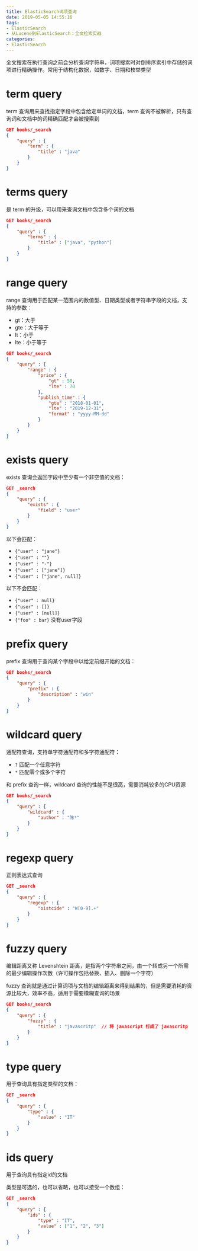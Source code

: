 ```yaml
---
title: ElasticSearch词项查询
date: 2019-05-05 14:55:16
tags:
- ElasticSearch
- 从Lucene到ElasticSearch：全文检索实战
categories:
- ElasticSearch
---
```


全文搜索在执行查询之前会分析查询字符串，词项搜索时对倒排序索引中存储的词项进行精确操作。常用于结构化数据，如数字、日期和枚举类型

# term query

term 查询用来查找指定字段中包含给定单词的文档，term 查询不被解析，只有查询词和文档中的词精确匹配才会被搜索到

```json
GET books/_search
{
    "query" : {
        "term" : {
            "title" : "java"
        }
    }
}
```

# terms query

是 term 的升级，可以用来查询文档中包含多个词的文档

```json
GET books/_search
{
    "query" : {
        "terms" : {
            "title" : ["java", "python"]
        }
    }
}
```

# range query

range 查询用于匹配某一范围内的数值型、日期类型或者字符串字段的文档，支持的参数：
* gt：大于
* gte：大于等于
* lt：小于
* lte：小于等于

```json
GET books/_search
{
    "query" : {
        "range" : {
            "price" : {
                "gt" : 50,
                "lte" : 70
            },
            "publish_time" : {
                "gte" : "2018-01-01",
                "lte" : "2019-12-31",
                "format" : "yyyy-MM-dd"
            }
        }
    }
}
```

# exists query

exists 查询会返回字段中至少有一个非空值的文档：

```json
GET _search
{
    "query" : {
        "exists" : {
            "field" : "user"
        }
    }
}
```

以下会匹配：
* `{"user" : "jane"}`
* `{"user" : ""}`
* `{"user" : "-"}`
* `{"user" : ["jane"]}`
* `{"user" : ["jane", null]}`

以下不会匹配：
* `{"user" : null}`
* `{"user" : []}`
* `{"user" : [null]}`
* `{"foo" : bar}` 没有user字段

# prefix query

prefix 查询用于查询某个字段中以给定前缀开始的文档：

```json
GET books/_search
{
    "query" : {
        "prefix" : {
            "description" : "win"
        }
    }
}
```

# wildcard query

通配符查询，支持单字符通配符和多字符通配符：
* `?` 匹配一个任意字符
* `*` 匹配零个或多个字符

和 prefix 查询一样，wildcard 查询的性能不是很高，需要消耗较多的CPU资源

```json
GET books/_search
{
    "query" : {
        "wildcard" : {
            "author" : "陈*"
        }
    }
}
```

# regexp query

正则表达式查询

```json
GET _search
{
    "query" : {
        "regexp" : {
            "oistcide" : "W[0-9].+"
        }
    }
}
```

# fuzzy query

编辑距离又称 Levenshtein 距离，是指两个字符串之间，由一个转成另一个所需的最少编辑操作次数（许可操作包括替换、插入、删除一个字符）

fuzzy 查询就是通过计算词项与文档的编辑距离来得到结果的，但是需要消耗的资源比较大，效率不高，适用于需要模糊查询的场景

```json
GET books/_search
{
    "query" : {
        "fuzzy" : {
            "title" : "javascritp"  // 将 javascript 打成了 javascritp
        }
    }
}
```

# type query

用于查询具有指定类型的文档：

```json
GET _search
{
    "query" : {
        "type" : {
            "value" : "IT"
        }
    }
}
```

# ids query

用于查询具有指定id的文档

类型是可选的，也可以省略，也可以接受一个数组：

```json
GET _search
{
    "query" : {
        "ids" : {
            "type" : "IT",
            "value" : ["1", "2", "3"]
        }
    }
}
```
